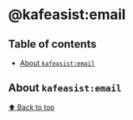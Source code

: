 # @kafeasist:email

## Table of contents

- [About `kafeasist:email`](#about-kafeasistemail)

## About `kafeasist:email`

[⬆ Back to top](#table-of-contents)
